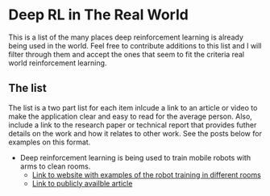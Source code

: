 

# Deep RL in The Real World

This is a list of the many places deep reinforcement learning is already being used in the world. Feel free to contribute additions to this list and I will filter through them and accept the ones that seem to fit the criteria real world reinforcement learning.


## The list

The list is a two part list for each item inlcude a link to an article or video to make the application clear and easy to read for the average person. Also, include a link to the research paper or technical report that provides futher details on the work and how it relates to other work. See the posts below for examples on this format.

* Deep reinforcement learning is being used to train mobile robots with arms to clean rooms.
  - [Link to website with examples of the robot training in different rooms](https://sites.google.com/view/relmm)
  - [Link to publicly availble article](https://arxiv.org/abs/2107.13545)


